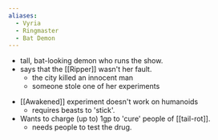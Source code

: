 ```yaml
---
aliases:
  - Vyria
  - Ringmaster
  - Bat Demon
---
```

+ tall, bat-looking demon who runs the show.
+  says that the [[Ripper]] wasn't her fault.
	* the city killed an innocent man
	* someone stole one of her experiments
* [[Awakened]] experiment doesn't work on humanoids
	* requires beasts to 'stick'.
* Wants to charge (up to) 1gp to 'cure' people of [[tail-rot]].
	* needs people to test the drug.